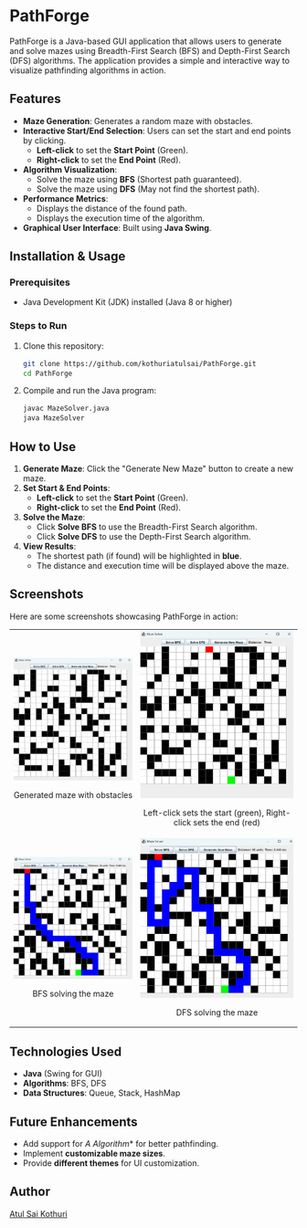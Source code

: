 # PathForge

PathForge is a Java-based GUI application that allows users to generate and solve mazes using Breadth-First Search (BFS) and Depth-First Search (DFS) algorithms. The application provides a simple and interactive way to visualize pathfinding algorithms in action.

## Features
- **Maze Generation**: Generates a random maze with obstacles.
- **Interactive Start/End Selection**: Users can set the start and end points by clicking.
  - **Left-click** to set the **Start Point** (Green).
  - **Right-click** to set the **End Point** (Red).
- **Algorithm Visualization**:
  - Solve the maze using **BFS** (Shortest path guaranteed).
  - Solve the maze using **DFS** (May not find the shortest path).
- **Performance Metrics**:
  - Displays the distance of the found path.
  - Displays the execution time of the algorithm.
- **Graphical User Interface**: Built using **Java Swing**.

## Installation & Usage
### Prerequisites
- Java Development Kit (JDK) installed (Java 8 or higher)

### Steps to Run
1. Clone this repository:
   ```sh
   git clone https://github.com/kothuriatulsai/PathForge.git
   cd PathForge
   ```
2. Compile and run the Java program:
   ```sh
   javac MazeSolver.java
   java MazeSolver
   ```

## How to Use
1. **Generate Maze**: Click the "Generate New Maze" button to create a new maze.
2. **Set Start & End Points**:
   - **Left-click** to set the **Start Point** (Green).
   - **Right-click** to set the **End Point** (Red).
3. **Solve the Maze**:
   - Click **Solve BFS** to use the Breadth-First Search algorithm.
   - Click **Solve DFS** to use the Depth-First Search algorithm.
4. **View Results**:
   - The shortest path (if found) will be highlighted in **blue**.
   - The distance and execution time will be displayed above the maze.

## Screenshots
Here are some screenshots showcasing PathForge in action:

<table style="border-spacing: 20px; border: none;">
  <tr>
    <td style="text-align: center; border: none;">
      <img src="assets/generation.png" alt="Maze Generation" width="300" />
      <p>Generated maze with obstacles</p>
    </td>
    <td style="text-align: center; border: none;">
      <img src="assets/points.png" alt="Setting Start and End Points" width="300" />
      <p>Left-click sets the start (green), Right-click sets the end (red)</p>
    </td>
  </tr>
  <tr>
    <td style="text-align: center; border: none;">
      <img src="assets/bfs.png" alt="Pathfinding with BFS" width="300" />
      <p>BFS solving the maze</p>
    </td>
    <td style="text-align: center; border: none;">
      <img src="assets/dfs.png" alt="Pathfinding with DFS" width="300" />
      <p>DFS solving the maze</p>
    </td>
  </tr>
</table>

## Technologies Used
- **Java** (Swing for GUI)
- **Algorithms**: BFS, DFS
- **Data Structures**: Queue, Stack, HashMap

## Future Enhancements
- Add support for **A* Algorithm** for better pathfinding.
- Implement **customizable maze sizes**.
- Provide **different themes** for UI customization.

## Author
[Atul Sai Kothuri](https://github.com/kothuriatulsai)
